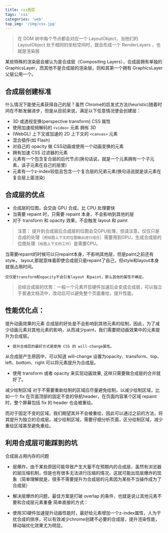 ```yaml
---
title: css图层
tags: 'css'
categories: 'web'
top_img: '/img/css.jpg'
---
```


> 在 DOM 树中每个节点都会对应一个 LayoutObject，当他们的 LayoutObject 处于相同的坐标空间时，就会形成一个 RenderLayers ，也就是渲染层

某些特殊的渲染层会被认为是合成层（Compositing Layers），合成层拥有单独的 GraphicsLayer，而其他不是合成层的渲染层，则和其第一个拥有 GraphicsLayer 父层公用一个。

## 合成层创建标准
什么情况下能使元素获得自己的层？虽然 Chrome的启发式方法(heuristic)随着时间在不断发展进步，但是从目前来说，满足以下任意情况便会创建层：

* 3D 或透视变换(perspective transform) CSS 属性
* 使用加速视频解码的 `<video>` 元素 拥有 3D
* (WebGL) 上下文或加速的 2D 上下文的 `<canvas>` 元素
* 混合插件(如 Flash)
* 对自己的 opacity 做 CSS动画或使用一个动画变换的元素
* 拥有加速 CSS 过滤器的元素
* 元素有一个包含复合层的后代节点(换句话说，就是一个元素拥有一个子元素，该子元素在自己的层里)
* 元素有一个z-index较低且包含一个复合层的兄弟元素(换句话说就是该元素在复合层上面渲染)

## 合成层的优点

* 合成层的位图，会交由 GPU 合成，比 CPU 处理要快
* 当需要 repaint 时，只需要 repaint 本身，不会影响到其他的层
* 对于 transform 和 opacity 效果，不会触发 layout 和 paint

>注意：
提升到合成层后合成层的位图会交GPU处理，但请注意，仅仅只是合成的处理（`把绘图上下文的位图输出进行组合`）需要用到GPU，生成合成层的位图处理（`绘图上下文的工作`）是需要CPU。

当需要repaint的时候可以只repaint本身，不影响其他层，但是paint之前还有style， layout,那就意味着即使合成层只是repaint了自己，但style和layout本身就很占用时间。

`仅仅是transform和opacity不会引发layout 和paint，那么其他的属性不确定。`
>总结合成层的优势：一般一个元素开启硬件加速后会变成合成层，可以独立于普通文档流中，改动后可以避免整个页面重绘，提升性能。


## 性能优化点：
提升动画效果的元素 合成层的好处是不会影响到其他元素的绘制，因此，为了减少动画元素对其他元素的影响，从而减少paint，我们需要把动画效果中的元素提升为合成层。 

* `提升合成层的最好方式是使用 CSS 的 will-change属性。`

从合成层产生原因中，可以知道 will-change 设置为opacity、transform、top、left、bottom、right 可以将元素提升为合成层。

* 使用 transform 或者 opacity 来实现动画效果, 这样只需要做合成层的合并就好了。

减少绘制区域 对于不需要重新绘制的区域应尽量避免绘制，以减少绘制区域，比如一个 fix 在页面顶部的固定不变的导航header，在页面内容某个区域 repaint 时，整个屏幕包括 fix 的 header 也会被重绘。

而对于固定不变的区域，我们期望其并不会被重绘，因此可以通过之前的方法，将其提升为独立的合成层。减少绘制区域，需要仔细分析页面，区分绘制区域，减少重绘区域甚至避免重绘。

## 利用合成层可能踩到的坑
合成层占用内存的问题

* 层爆炸，由于某些原因可能导致产生大量不在预期内的合成层，虽然有浏览器的层压缩机制，但是也有很多无法进行压缩的情况，这就可能出现层爆炸的现象（简单理解就是，很多不需要提升为合成层的元素因为某些不当操作成为了合成层）
* 解决层爆炸的问题，最佳方案是打破 overlap 的条件，也就是说让其他元素不要和合成层元素重叠
简单直接的方式：

* 使用3D硬件加速提升动画性能时，最好给元素增加一个z-index属性，人为干扰合成的排序，可以有效减少chrome创建不必要的合成层，提升渲染性能，移动端优化效果尤为明显。



